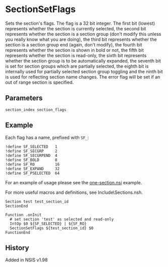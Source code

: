 # SectionSetFlags

Sets the section's flags. The flag is a 32 bit integer. The first bit (lowest) represents whether the section is currently selected, the second bit represents whether the section is a section group (don't modify this unless you really know what you are doing), the third bit represents whether the section is a section group end (again, don't modify), the fourth bit represents whether the section is shown in bold or not, the fifth bit represents whether the section is read-only, the sixth bit represents whether the section group is to be automatically expanded, the seventh bit is set for section groups which are partially selected, the eighth bit is internally used for partially selected section group toggling and the ninth bit is used for reflecting section name changes. The error flag will be set if an out of range section is specified.

## Parameters

    section_index section_flags

## Example

Each flag has a name, prefixed with `SF_`:

    !define SF_SELECTED   1
    !define SF_SECGRP     2
    !define SF_SECGRPEND  4
    !define SF_BOLD       8
    !define SF_RO         16
    !define SF_EXPAND     32
    !define SF_PSELECTED  64

For an example of usage please see the [one-section.nsi][1] example.

For more useful macros and definitions, see Include\Sections.nsh.

    Section test test_section_id
    SectionEnd
     
    Function .onInit
      # set section 'test' as selected and read-only
      IntOp $0 ${SF_SELECTED} | ${SF_RO}
      SectionSetFlags ${test_section_id} $0
    FunctionEnd

## History

Added in NSIS v1.98

[1]: http://nsis.sourceforge.net/Docs/Examples/one-section.nsi
